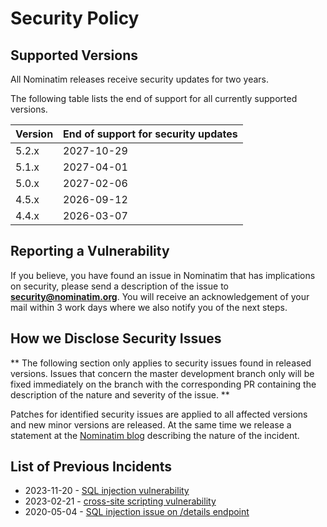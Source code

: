 # Security Policy

## Supported Versions

All Nominatim releases receive security updates for two years.

The following table lists the end of support for all currently supported
versions.

| Version | End of support for security updates |
| ------- | ----------------------------------- |
| 5.2.x   | 2027-10-29                          |
| 5.1.x   | 2027-04-01                          |
| 5.0.x   | 2027-02-06                          |
| 4.5.x   | 2026-09-12                          |
| 4.4.x   | 2026-03-07                          |

## Reporting a Vulnerability

If you believe, you have found an issue in Nominatim that has implications on
security, please send a description of the issue to **security@nominatim.org**.
You will receive an acknowledgement of your mail within 3 work days where we
also notify you of the next steps.

## How we Disclose Security Issues

** The following section only applies to security issues found in released
versions. Issues that concern the master development branch only will be
fixed immediately on the branch with the corresponding PR containing the
description of the nature and severity of the issue. **

Patches for identified security issues are applied to all affected versions and
new minor versions are released. At the same time we release a statement at
the [Nominatim blog](https://nominatim.org/blog/) describing the nature of the
incident.

## List of Previous Incidents

* 2023-11-20 - [SQL injection vulnerability](https://nominatim.org/2023/11/20/release-432.html)
* 2023-02-21 - [cross-site scripting vulnerability](https://nominatim.org/2023/02/21/release-421.html)
* 2020-05-04 - [SQL injection issue on /details endpoint](https://lists.openstreetmap.org/pipermail/geocoding/2020-May/002012.html)
